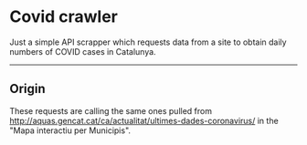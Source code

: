 # Covid crawler

Just a simple API scrapper which requests data from a site to obtain daily numbers of COVID cases in Catalunya.

___

## Origin
These requests are calling the same ones pulled from http://aquas.gencat.cat/ca/actualitat/ultimes-dades-coronavirus/ in the "Mapa interactiu per Municipis".